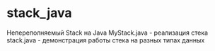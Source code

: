 # stack_java

Непереполняемый Stack на Java
MyStack.java - реализация стека
stack.java - демонстрация работы стека на разных типах данных
